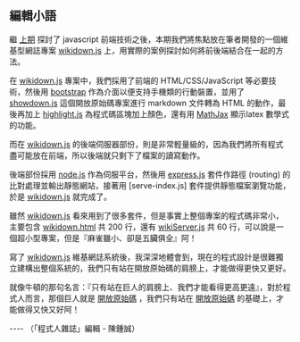 ## 編輯小語

繼 [上期](http://programmermagazine.github.io/201501/htm/home.html) 探討了 javascript 前端技術之後，本期我們將焦點放在筆者開發的一個維基型網誌專案 [wikidown.js] 上，用實際的案例探討如何將前後端結合在一起的方法。

在 [wikidown.js] 專案中，我們採用了前端的 HTML/CSS/JavaScript 等必要技術，然後用 [bootstrap] 作為介面以便支持手機類的行動裝置，並用了 [showdown.js] 這個開放原始碼專案進行 markdown 文件轉為 HTML 的動作，最後再加上 [highlight.js] 為程式碼區塊加上顏色，還有用 [MathJax] 顯示latex 數學式的功能。

而在  [wikidown.js] 的後端伺服器部份，則是非常輕量級的，因為我們將所有程式盡可能放在前端，所以後端就只剩下了檔案的讀寫動作。

後端部份採用 [node.js] 作為伺服平台，然後用 [express.js] 套件作路徑 (routing) 的比對處理並輸出靜態網站，接著用 [serve-index.js] 套件提供靜態檔案瀏覽功能，於是 [wikidown.js] 就完成了。

雖然 [wikidown.js] 看來用到了很多套件，但是事實上整個專案的程式碼非常小，主要包含 [wikidown.html] 共 200 行，還有 [wikiServer.js] 共 60 行，可以說是一個超小型專案，但是『麻雀雖小、卻是五臟俱全』阿！

寫了 [wikidown.js] 維基網誌系統後，我深深地體會到，現在的程式設計是很難獨立建構出整個系統的，我們只有站在開放原始碼的肩膀上，才能做得更快又更好。

就像牛頓的那句名言：『只有站在巨人的肩膀上、我們才能看得更高更遠』，對於程式人而言，那個巨人就是 [開放原始碼] ，我們只有站在 [開放原始碼] 的基礎上，才能做得又快又好阿！

---- （「程式人雜誌」編輯 - 陳鍾誠）

[wikidown.js]:wikidown:home
[highlight.js]:https://highlightjs.org/
[bootstrap]:http://getbootstrap.com/
[showdown.js]:https://github.com/showdownjs/showdown
[MathJax]:http://www.mathjax.org/
[node.js]:http://nodejs.org/
[express.js]:http://expressjs.com/
[wikidown.html]:https://github.com/ccckmit/wikidown.js/blob/master/web/wikidown.html
[wikiServer.js]:https://github.com/ccckmit/wikidown.js/blob/master/wikiServer.js
[開放原始碼]:http://zh.wikipedia.org/zh-tw/%E5%BC%80%E6%94%BE%E6%BA%90%E4%BB%A3%E7%A0%81


